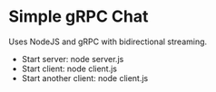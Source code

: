 # Simple gRPC Chat

Uses NodeJS and gRPC with bidirectional streaming.

- Start server: node server.js
- Start client: node client.js
- Start another client: node client.js
